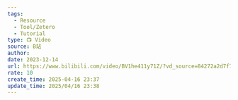 ```yaml
---
tags:
  - Resource
  - Tool/Zetero
  - Tutorial
type: 📺 Video
source: B站
author: 
date: 2023-12-14
url: https://www.bilibili.com/video/BV1he411y71Z/?vd_source=84272a2d7f72158b38778819be5bc6ad
rate: 10
create_time: 2025-04-16 23:37
update_time: 2025/04/16 23:38
---
```

